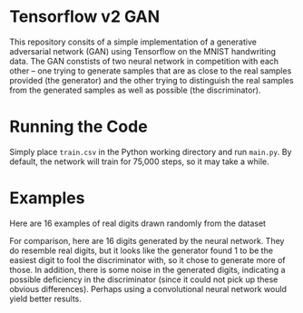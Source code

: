 # Tensorflow v2 GAN
This repository consits of a simple implementation of a generative adversarial network (GAN) using Tensorflow on the MNIST handwriting data. The GAN constists of two neural network in competition with each other – one trying to generate samples that are as close to the real samples provided (the generator) and the other trying to distinguish the real samples from the generated samples as well as possible (the discriminator). 

# Running the Code
Simply place `train.csv` in the Python working directory and run `main.py`. By default, the network will train for 75,000 steps, so it may take a while.

# Examples
Here are 16 examples of real digits drawn randomly from the dataset

For comparison, here are 16 digits generated by the neural network. They do resemble real digits, but it looks like the generator found 1 to be the easiest digit to fool the discriminator with, so it chose to generate more of those. In addition, there is some noise in the generated digits, indicating a possible deficiency in the discriminator (since it could not pick up these obvious differences). Perhaps using a convolutional neural network would yield better results.

